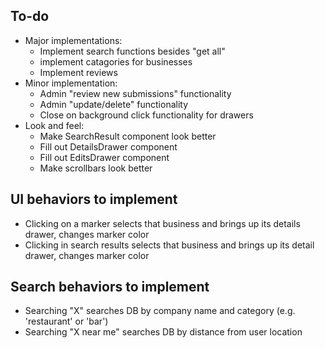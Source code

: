## To-do

- Major implementations:
  - Implement search functions besides "get all"
  - implement catagories for businesses
  - Implement reviews
- Minor implementation:
  - Admin "review new submissions" functionality
  - Admin "update/delete" functionality
  - Close on background click functionality for drawers
- Look and feel:
  - Make SearchResult component look better
  - Fill out DetailsDrawer component
  - Fill out EditsDrawer component
  - Make scrollbars look better

## UI behaviors to implement

- Clicking on a marker selects that business and brings up its details drawer, changes marker color
- Clicking in search results selects that business and brings up its detail drawer, changes marker color

## Search behaviors to implement

- Searching "X" searches DB by company name and category (e.g. 'restaurant' or 'bar')
- Searching "X near me" searches DB by distance from user location
